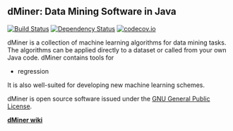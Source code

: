**dMiner: Data Mining Software in Java**
---------------------------------------

[![Build Status](https://travis-ci.org/DataMinerOpenSource/dMiner.svg?branch=master)](https://travis-ci.org/DataMinerOpenSource/dMiner) [![Dependency Status](https://www.versioneye.com/user/projects/55ebe626211c6b001f000f67/badge.svg?style=flat)](https://www.versioneye.com/user/projects/55ebe626211c6b001f000f67)
[![codecov.io](http://codecov.io/github/DataMinerOpenSource/dMiner/coverage.svg?branch=master)](http://codecov.io/github/DataMinerOpenSource/dMiner?branch=master)

dMiner is a collection of machine learning algorithms for data mining tasks. 
The algorithms can be applied directly to a dataset or called from your own Java code.
dMiner contains tools for

 * regression
 
It is also well-suited for developing new machine learning schemes.

dMiner is open source software issued under the [GNU General Public License](http://www.gnu.org/licenses/old-licenses/lgpl-2.1.html).

[**dMiner wiki**](https://github.com/MEZk/dMiner/wiki)
